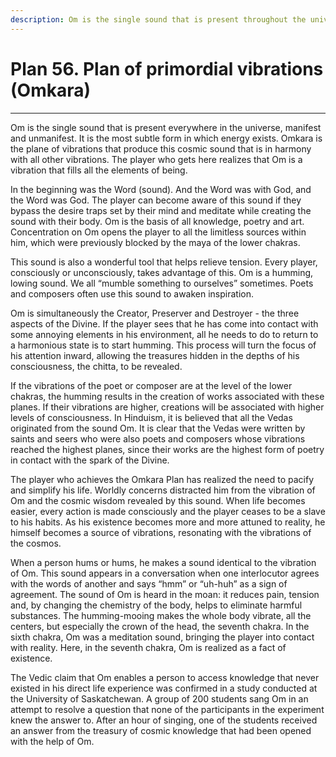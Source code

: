 ```yaml
---
description: Om is the single sound that is present throughout the universe, manifest and unmanifest. It is the most subtle form in which energy exists.
---
```


# Plan 56. Plan of primordial vibrations (Omkara)

---

Om is the single sound that is present everywhere in the universe, manifest and unmanifest. It is the most subtle form in which energy exists. Omkara is the plane of vibrations that produce this cosmic sound that is in harmony with all other vibrations. The player who gets here realizes that Om is a vibration that fills all the elements of being.

In the beginning was the Word (sound). And the Word was with God, and the Word was God. The player can become aware of this sound if they bypass the desire traps set by their mind and meditate while creating the sound with their body. Om is the basis of all knowledge, poetry and art. Concentration on Om opens the player to all the limitless sources within him, which were previously blocked by the maya of the lower chakras.

This sound is also a wonderful tool that helps relieve tension. Every player, consciously or unconsciously, takes advantage of this. Om is a humming, lowing sound. We all “mumble something to ourselves” sometimes. Poets and composers often use this sound to awaken inspiration.

Om is simultaneously the Creator, Preserver and Destroyer - the three aspects of the Divine. If the player sees that he has come into contact with some annoying elements in his environment, all he needs to do to return to a harmonious state is to start humming. This process will turn the focus of his attention inward, allowing the treasures hidden in the depths of his consciousness, the chitta, to be revealed.

If the vibrations of the poet or composer are at the level of the lower chakras, the humming results in the creation of works associated with these planes. If their vibrations are higher, creations will be associated with higher levels of consciousness. In Hinduism, it is believed that all the Vedas originated from the sound Om. It is clear that the Vedas were written by saints and seers who were also poets and composers whose vibrations reached the highest planes, since their works are the highest form of poetry in contact with the spark of the Divine.

The player who achieves the Omkara Plan has realized the need to pacify and simplify his life. Worldly concerns distracted him from the vibration of Om and the cosmic wisdom revealed by this sound. When life becomes easier, every action is made consciously and the player ceases to be a slave to his habits. As his existence becomes more and more attuned to reality, he himself becomes a source of vibrations, resonating with the vibrations of the cosmos.

When a person hums or hums, he makes a sound identical to the vibration of Om. This sound appears in a conversation when one interlocutor agrees with the words of another and says “hmm” or “uh-huh” as a sign of agreement. The sound of Om is heard in the moan: it reduces pain, tension and, by changing the chemistry of the body, helps to eliminate harmful substances. The humming-mooing makes the whole body vibrate, all the centers, but especially the crown of the head, the seventh chakra. In the sixth chakra, Om was a meditation sound, bringing the player into contact with reality. Here, in the seventh chakra, Om is realized as a fact of existence.

The Vedic claim that Om enables a person to access knowledge that never existed in his direct life experience was confirmed in a study conducted at the University of Saskatchewan. A group of 200 students sang Om in an attempt to resolve a question that none of the participants in the experiment knew the answer to. After an hour of singing, one of the students received an answer from the treasury of cosmic knowledge that had been opened with the help of Om.
